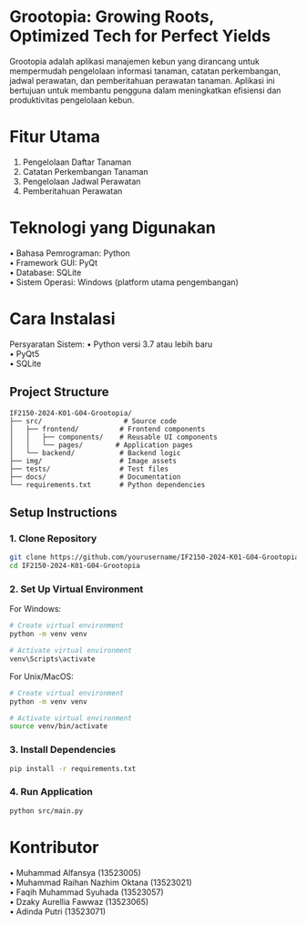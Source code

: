 # Grootopia: Growing Roots, Optimized Tech for Perfect Yields  

Grootopia adalah aplikasi manajemen kebun yang dirancang untuk mempermudah pengelolaan informasi tanaman, catatan perkembangan, jadwal perawatan, dan pemberitahuan perawatan tanaman. 
Aplikasi ini bertujuan untuk membantu pengguna dalam meningkatkan efisiensi dan produktivitas pengelolaan kebun.  

# Fitur Utama   
1. Pengelolaan Daftar Tanaman
2. Catatan Perkembangan Tanaman
3. Pengelolaan Jadwal Perawatan
4. Pemberitahuan Perawatan

# Teknologi yang Digunakan   
• Bahasa Pemrograman: Python  
• Framework GUI: PyQt  
• Database: SQLite  
• Sistem Operasi: Windows (platform utama pengembangan)  

# Cara Instalasi  
Persyaratan Sistem:
• Python versi 3.7 atau lebih baru  
• PyQt5  
• SQLite    



## Project Structure
```
IF2150-2024-K01-G04-Grootopia/
├── src/                    # Source code
│   ├── frontend/          # Frontend components
│   │   ├── components/    # Reusable UI components
│   │   └── pages/        # Application pages
│   └── backend/           # Backend logic
├── img/                   # Image assets
├── tests/                 # Test files
├── docs/                  # Documentation
└── requirements.txt       # Python dependencies
```


## Setup Instructions

### 1. Clone Repository
```bash
git clone https://github.com/yourusername/IF2150-2024-K01-G04-Grootopia.git
cd IF2150-2024-K01-G04-Grootopia
```

### 2. Set Up Virtual Environment
For Windows:
```bash
# Create virtual environment
python -m venv venv

# Activate virtual environment
venv\Scripts\activate
```

For Unix/MacOS:
```bash
# Create virtual environment
python -m venv venv

# Activate virtual environment
source venv/bin/activate
```

### 3. Install Dependencies
```bash
pip install -r requirements.txt
```

### 4. Run Application
```bash
python src/main.py
```





# Kontributor   
• Muhammad Alfansya (13523005)  
• Muhammad Raihan Nazhim Oktana (13523021)  
• Faqih Muhammad Syuhada (13523057)  
• Dzaky Aurellia Fawwaz (13523065)  
• Adinda Putri (13523071) 
